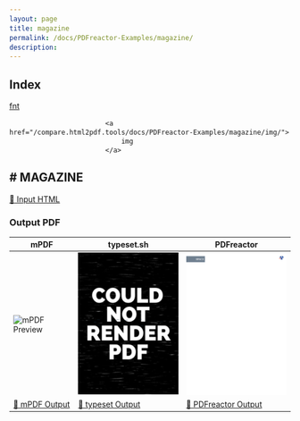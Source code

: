 ```yaml
---
layout: page
title: magazine
permalink: /docs/PDFreactor-Examples/magazine/
description: 
---
```


## Index
<div class="boxes">
                            <a href="/compare.html2pdf.tools/docs/PDFreactor-Examples/magazine/fnt/">
                                fnt
                            </a>

                            <a href="/compare.html2pdf.tools/docs/PDFreactor-Examples/magazine/img/">
                                img
                            </a>
</div>

## <a name="MAGAZINE" id="MAGAZINE">#</a> MAGAZINE

[📄 Input HTML](/html/PDFreactor%20Examples/magazine/magazine.html)

### Output PDF

| mPDF | typeset.sh | PDFreactor |
|---------|---------|---------|
| ![mPDF Preview](mpdf__html_PDFreactor_Examples_magazine_magazine.html.png) | ![typeset Preview](typeset__html_PDFreactor_Examples_magazine_magazine.html.png) | ![PDFreactor Preview](pdfreactor__html_PDFreactor_Examples_magazine_magazine.html.png) |
| [📕 mPDF Output](mpdf__html_PDFreactor_Examples_magazine_magazine.html.pdf) | [📕 typeset Output](typeset__html_PDFreactor_Examples_magazine_magazine.html.pdf) | [📕 PDFreactor Output](pdfreactor__html_PDFreactor_Examples_magazine_magazine.html.pdf) |


